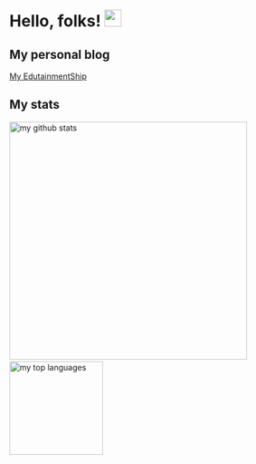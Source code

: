 
<!--
**zzhang18/zzhang18** is a ✨ _special_ ✨ repository because its `README.md` (this file) appears on your GitHub profile.

Here are some ideas to get you started:

- 🔭 I’m currently working on ...
- 🌱 I’m currently learning ...
- 👯 I’m looking to collaborate on ...
- 🤔 I’m looking for help with ...
- 💬 Ask me about ...
- 📫 How to reach me: ...
- 😄 Pronouns: ...
- ⚡ Fun fact: ...
-->

# Hello, folks! <img src="https://raw.githubusercontent.com/MartinHeinz/MartinHeinz/master/wave.gif" width="30px">

## My personal blog
[My EdutainmentShip](http://zm18.tk//)


## My stats
<p>
  <img src="https://github-readme-stats.vercel.app/api?username=zzhang18&show_icons=true" alt="my github stats" width="420"/>
  &nbsp;
  <img src="https://github-readme-stats.vercel.app/api/top-langs/?username=zzhang18&layout=compact" alt="my top languages" height="165">
</p>
